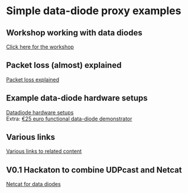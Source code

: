 # Simple data-diode proxy examples

## Workshop working with data diodes
[Click here for the workshop](workshop/readme.md)

## Packet loss (almost) explained
[Packet loss explained](packetloss_explained.md)

## Example data-diode hardware setups
[Datadiode hardware setups](datadiode_hardware_setups.md) <br>
Extra: [€25 euro functional data-diode demonstrator](https://github.com/Vrolijk/OSDD/blob/main/examples/25_euro_data-diode_demonstator.md)

## Various links 
[Various links to related content](external_content.md)

## V0.1 Hackaton to combine UDPcast and Netcat
[Netcat for data diodes](netcat-diode.md)
